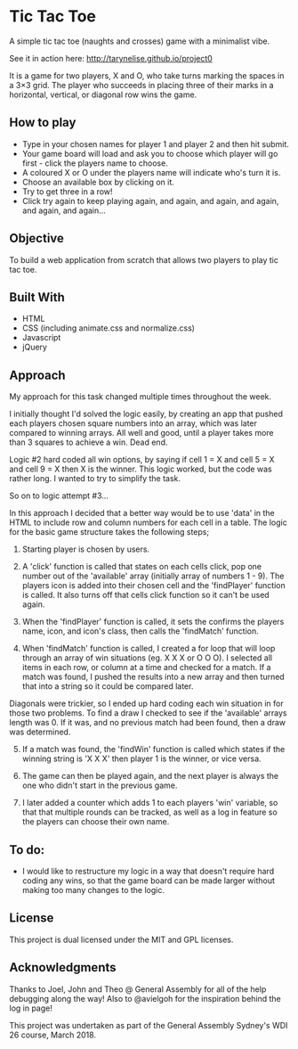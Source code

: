 # Tic Tac Toe
A simple tic tac toe (naughts and crosses) game with a minimalist vibe.

See it in action here: http://tarynelise.github.io/project0

It is a game for two players, X and O, who take turns marking the spaces in a 3×3 grid. The player who succeeds in placing three of their marks in a horizontal, vertical, or diagonal row wins the game.

## How to play
- Type in your chosen names for player 1 and player 2 and then hit submit.
- Your game board will load and ask you to choose which player will go first - click the players name to choose.
- A coloured X or O under the players name will indicate who's turn it is.
- Choose an available box by clicking on it.
- Try to get three in a row!
- Click try again to keep playing again, and again, and again, and again, and again, and again...

## Objective
To build a web application from scratch that allows two players to play tic tac toe.

## Built With
- HTML
- CSS (including animate.css and normalize.css)
- Javascript
- jQuery

## Approach
My approach for this task changed multiple times throughout the week.

I initially thought I'd solved the logic easily, by creating an app that pushed each players chosen square numbers into an array, which was later compared to winning arrays. All well and good, until a player takes more than 3 squares to achieve a win. Dead end.

Logic #2 hard coded all win options, by saying if cell 1 = X and cell 5 = X and cell 9 = X then X is the winner.
This logic worked, but the code was rather long. I wanted to try to simplify the task.

So on to logic attempt #3...

In this approach I decided that a better way would be to use 'data' in the HTML to include row and column numbers for each cell in a table. The logic for the basic game structure takes the following steps;

1. Starting player is chosen by users.

2. A 'click' function is called that states on each cells click, pop one number out of the 'available' array (initially array of numbers 1 - 9). The players icon is added into their chosen cell and the 'findPlayer' function is called. It also turns off that cells click function so it can't be used again.

3. When the 'findPlayer' function is called, it sets the confirms the players name, icon, and icon's class, then calls the 'findMatch' function.

4. When 'findMatch' function is called, I created a for loop that will loop through an array of win situations (eg. X X X or O O O). I selected all items in each row, or column at a time and checked for a match. If a match was found, I pushed the results into a new array and then turned that into a string so it could be compared later.

Diagonals were trickier, so I ended up hard coding each win situation in for those two problems.
To find a draw I checked to see if the 'available' arrays length was 0. If it was, and no previous match had been found, then a draw was determined.

5. If a match was found, the 'findWin' function is called which states if the winning string is 'X X X' then player 1 is the winner, or vice versa.

6. The game can then be played again, and the next player is always the one who didn't start in the previous game.

7. I later added a counter which adds 1 to each players 'win' variable, so that that multiple rounds can be tracked, as well as a log in feature so the players can choose their own name.

## To do:
- I would like to restructure my logic in a way that doesn't require hard coding any wins, so that the game board can be made larger without making too many changes to the logic.

## License
This project is dual licensed under the MIT and GPL licenses.

## Acknowledgments
Thanks to Joel, John and Theo @ General Assembly for all of the help debugging along the way!
Also to @avielgoh for the inspiration behind the log in page!

This project was undertaken as part of the General Assembly Sydney's WDI 26 course, March 2018.
